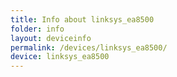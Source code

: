 ```yaml
---
title: Info about linksys_ea8500
folder: info
layout: deviceinfo
permalink: /devices/linksys_ea8500/
device: linksys_ea8500
---
```

